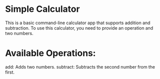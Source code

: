 # Simple Calculator

This is a basic command-line calculator app that supports addition and subtraction.
To use this calculator, you need to provide an operation and two numbers.
# Available Operations:
add: Adds two numbers.
subtract: Subtracts the second number from the first.